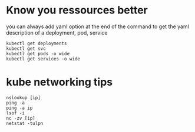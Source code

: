 # Know you ressources better 

you can always add yaml option at the end of the command to get the yaml description of a deployment, pod, service


    kubectl get deployments
    kubectl get svc
    kubectl get pods -o wide
    kubectl get services -o wide

# kube networking tips

    nslookup [ip]
    ping -a
    ping -a ip
    lsof -i
    nc -zv [ip]
    netstat -tulpn